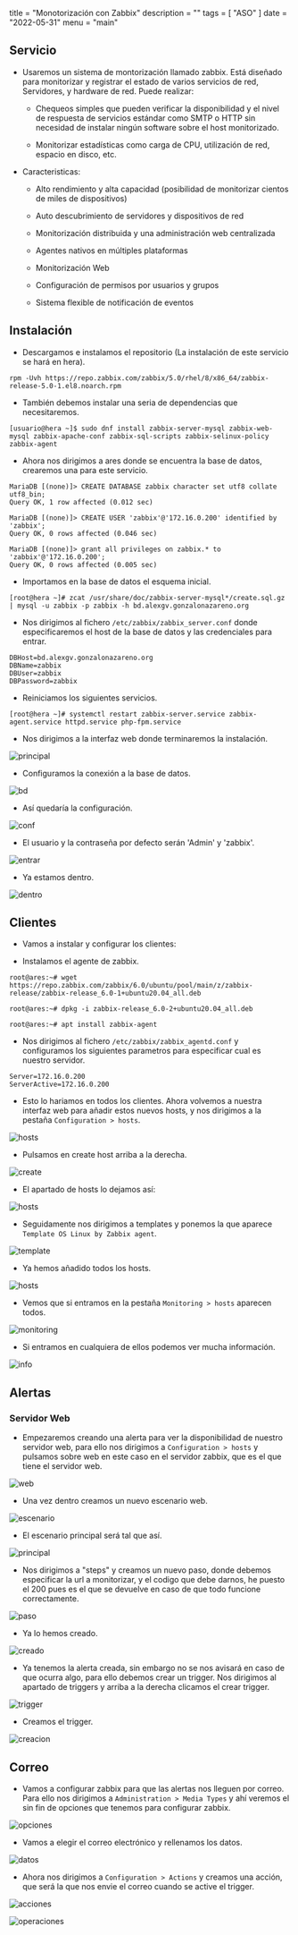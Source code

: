 title = "Monotorización con Zabbix"
description = ""
tags = [
    "ASO"
]
date = "2022-05-31"
menu = "main"

## Servicio

* Usaremos un sistema de montorización llamado zabbix. Está diseñado para monitorizar y registrar el estado de varios servicios de red, Servidores, y hardware de red. Puede realizar:

  * Chequeos simples que pueden verificar la disponibilidad y el nivel de respuesta de servicios estándar como SMTP o HTTP sin necesidad de instalar ningún software sobre el host monitorizado.

  * Monitorizar estadísticas como carga de CPU, utilización de red, espacio en disco, etc.

* Caracteristicas:

  * Alto rendimiento y alta capacidad (posibilidad de monitorizar cientos de miles de dispositivos)

  * Auto descubrimiento de servidores y dispositivos de red

  * Monitorización distribuida y una administración web centralizada

  * Agentes nativos en múltiples plataformas

  * Monitorización Web

  * Configuración de permisos por usuarios y grupos

  * Sistema flexible de notificación de eventos

## Instalación

* Descargamos e instalamos el repositorio (La instalación de este servicio se hará en hera).

~~~
rpm -Uvh https://repo.zabbix.com/zabbix/5.0/rhel/8/x86_64/zabbix-release-5.0-1.el8.noarch.rpm
~~~

* También debemos instalar una seria de dependencias que necesitaremos.

~~~
[usuario@hera ~]$ sudo dnf install zabbix-server-mysql zabbix-web-mysql zabbix-apache-conf zabbix-sql-scripts zabbix-selinux-policy zabbix-agent
~~~

* Ahora nos dirigimos a ares donde se encuentra la base de datos, crearemos una para este servicio.

~~~
MariaDB [(none)]> CREATE DATABASE zabbix character set utf8 collate utf8_bin;
Query OK, 1 row affected (0.012 sec)

MariaDB [(none)]> CREATE USER 'zabbix'@'172.16.0.200' identified by 'zabbix';
Query OK, 0 rows affected (0.046 sec)

MariaDB [(none)]> grant all privileges on zabbix.* to 'zabbix'@'172.16.0.200';
Query OK, 0 rows affected (0.005 sec)
~~~

* Importamos en la base de datos el esquema inicial.

~~~
[root@hera ~]# zcat /usr/share/doc/zabbix-server-mysql*/create.sql.gz | mysql -u zabbix -p zabbix -h bd.alexgv.gonzalonazareno.org
~~~

* Nos dirigimos al fichero `/etc/zabbix/zabbix_server.conf` donde especificaremos el host de la base de datos y las credenciales para entrar.

~~~
DBHost=bd.alexgv.gonzalonazareno.org
DBName=zabbix
DBUser=zabbix
DBPassword=zabbix
~~~

* Reiniciamos los siguientes servicios.

~~~
[root@hera ~]# systemctl restart zabbix-server.service zabbix-agent.service httpd.service php-fpm.service
~~~

* Nos dirigimos a la interfaz web donde terminaremos la instalación.

![principal](/monotorizacion/1.png)

* Configuramos la conexión a la base de datos.

![bd](/monotorizacion/2.png)

* Así quedaría la configuración.

![conf](/monotorizacion/3.png)

* El usuario y la contraseña por defecto serán 'Admin' y 'zabbix'.

![entrar](/monotorizacion/4.png)

* Ya estamos dentro.

![dentro](/monotorizacion/5.png)

## Clientes

* Vamos a instalar y configurar los clientes:

* Instalamos el agente de zabbix.

~~~
root@ares:~# wget https://repo.zabbix.com/zabbix/6.0/ubuntu/pool/main/z/zabbix-release/zabbix-release_6.0-1+ubuntu20.04_all.deb

root@ares:~# dpkg -i zabbix-release_6.0-2+ubuntu20.04_all.deb 

root@ares:~# apt install zabbix-agent
~~~

* Nos dirigimos al fichero `/etc/zabbix/zabbix_agentd.conf` y configuramos los siguientes parametros para especificar cual es nuestro servidor.

~~~
Server=172.16.0.200
ServerActive=172.16.0.200
~~~

* Esto lo hariamos en todos los clientes. Ahora volvemos a nuestra interfaz web para añadir estos nuevos hosts, y nos dirigimos a la pestaña `Configuration > hosts`.

![hosts](/monotorizacion/6.png)

* Pulsamos en create host arriba a la derecha.

![create](/monotorizacion/7.png)

* El apartado de hosts lo dejamos así:

![hosts](/monotorizacion/8.png)

* Seguidamente nos dirigimos a templates y ponemos la que aparece `Template OS Linux by Zabbix agent`.

![template](/monotorizacion/9.png)

* Ya hemos añadido todos los hosts.

![hosts](/monotorizacion/10.png)

* Vemos que si entramos en la pestaña `Monitoring > hosts` aparecen todos.

![monitoring](/monotorizacion/11.png)

* Si entramos en cualquiera de ellos podemos ver mucha información.

![info](/monotorizacion/12.png)

## Alertas

### Servidor Web

* Empezaremos creando una alerta para ver la disponibilidad de nuestro servidor web, para ello nos dirigimos a `Configuration > hosts` y pulsamos sobre web en este caso en el servidor zabbix, que es el que tiene el servidor web.

![web](/monotorizacion/13.png)

* Una vez dentro creamos un nuevo escenario web.

![escenario](/monotorizacion/14.png)

* El escenario principal será tal que así.

![principal](/monotorizacion/15.png)

* Nos dirigimos a "steps" y creamos un nuevo paso, donde debemos especificar la url a monitorizar, y el codigo que debe darnos, he puesto el 200 pues es el que se devuelve en caso de que todo funcione correctamente.

![paso](/monotorizacion/16.png)

* Ya lo hemos creado.

![creado](/monotorizacion/17.png)

* Ya tenemos la alerta creada, sin embargo no se nos avisará en caso de que ocurra algo, para ello debemos crear un trigger. Nos dirigimos al apartado de triggers y arriba a la derecha clicamos el crear trigger.

![trigger](/monotorizacion/18.png)

* Creamos el trigger.

![creacion](/monotorizacion/19.png)

## Correo

* Vamos a configurar zabbix para que las alertas nos lleguen por correo. Para ello nos dirigimos a `Administration > Media Types` y ahí veremos el sin fin de opciones que tenemos para configurar zabbix.

![opciones](/monotorizacion/20.png)

* Vamos a elegir el correo electrónico y rellenamos los datos.

![datos](/monotorizacion/21.png)

* Ahora nos dirigimos a `Configuration > Actions` y creamos una acción, que será la que nos envie el correo cuando se active el trigger.

![acciones](/monotorizacion/22.png)

![operaciones](/monotorizacion/23.png)